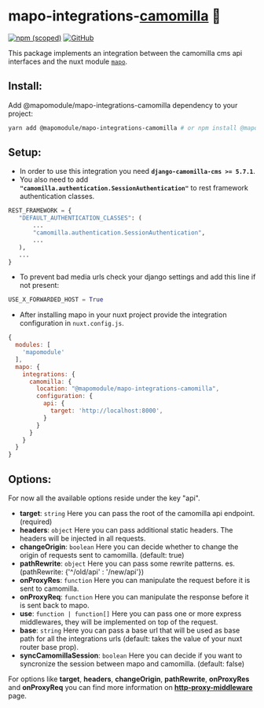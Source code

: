 # mapo-integrations-[camomilla](https://github.com/lotrekagency/camomilla) 🌼 
[![npm (scoped)](https://img.shields.io/npm/v/@mapomodule/mapo-integrations-camomilla?style=flat-square)](https://www.npmjs.com/package/@mapomodule/mapo-integrations-camomilla) [![GitHub](https://img.shields.io/badge/license-MIT-green?style=flat-square)](./LICENSE.md)


This package implements an integration between the camomilla cms api interfaces and the nuxt module [`mapo`](https://github.com/lotrekagency/mapo).

## Install:

Add @mapomodule/mapo-integrations-camomilla dependency to your project:
```sh
yarn add @mapomodule/mapo-integrations-camomilla # or npm install @mapomodule/mapo-integrations-camomilla
```
## Setup:
 - In order to use this integration you need **`django-camomilla-cms >= 5.7.1`**.
 - You also need to add **`"camomilla.authentication.SessionAuthentication"`** to rest framework authentication classes.
 ```py
REST_FRAMEWORK = {
    "DEFAULT_AUTHENTICATION_CLASSES": (
        ...
        "camomilla.authentication.SessionAuthentication",
        ...
    ),
    ...
}
 ```
 - To prevent bad media urls check your django settings and add this line if not present:
 ```py
 USE_X_FORWARDED_HOST = True
 ```
 

 - After installing mapo in your nuxt project provide the integration configuration in `nuxt.config.js`.

```js
{
  modules: [
    'mapomodule'
  ],
  mapo: {
    integrations: {
      camomilla: {
        location: "@mapomodule/mapo-integrations-camomilla",
        configuration: {
          api: {
            target: 'http://localhost:8000',
          }
        }
      }
    }
  }
}
```

## Options:
For now all the available options reside under the key "api".

 - **target**: `string` Here you can pass the root of the camomilla api endpoint. (required)
 - **headers**: `object` Here you can pass additional static headers. The headers will be injected in all requests.
 - **changeOrigin**: `boolean` Here you can decide whether to change the origin of requests sent to camomilla. (default: true)
 - **pathRewrite**: `object` Here you can pass some rewrite patterns. es. (pathRewrite: {'^/old/api' : '/new/api'})
 - **onProxyRes**: `function` Here you can manipulate the request before it is sent to camomilla.
 - **onProxyReq**: `function` Here you can manipulate the response before it is sent back to mapo.
 - **use**: `function | function[]` Here you can pass one or more express middlewares, they will be implemented on top of the request.
 - **base**: `string` Here you can pass a base url that will be used as base path for all the integrations urls (default: takes the value of your nuxt router base prop).
 - **syncCamomillaSession**: `boolean` Here you can decide if you want to syncronize the session between mapo and camomilla. (default: false)

 For options like **target**, **headers**, **changeOrigin**, **pathRewrite**, **onProxyRes** and **onProxyReq** you can find more information on [**http-proxy-middleware**](https://github.com/chimurai/http-proxy-middleware) page.